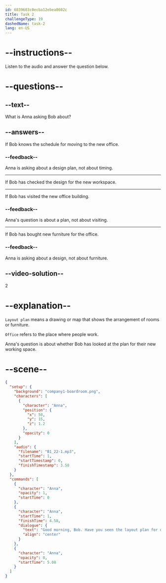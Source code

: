 ```yaml
---
id: 6839603c0ecba12ebea8602c
title: Task 2
challengeType: 19
dashedName: task-2
lang: en-US
---
```


<!-- (Audio) Anna: Good morning, Bob. Have you seen the layout plan for our new office? -->

# --instructions--

Listen to the audio and answer the question below.

# --questions--

## --text--

What is Anna asking Bob about?

## --answers--

If Bob knows the schedule for moving to the new office.

### --feedback--

Anna is asking about a design plan, not about timing.

---

If Bob has checked the design for the new workspace.

---

If Bob has visited the new office building.

### --feedback--

Anna's question is about a plan, not about visiting.

---

If Bob has bought new furniture for the office.

### --feedback--

Anna is asking about a design, not about furniture.

## --video-solution--

2

# --explanation--

`Layout plan` means a drawing or map that shows the arrangement of rooms or furniture.

`Office` refers to the place where people work.

Anna's question is about whether Bob has looked at the plan for their new working space.

# --scene--

```json
{
  "setup": {
    "background": "company1-boardroom.png",
    "characters": [
      {
        "character": "Anna",
        "position": {
          "x": 50,
          "y": 15,
          "z": 1.2
        },
        "opacity": 0
      }
    ],
    "audio": {
      "filename": "B1_22-1.mp3",
      "startTime": 1,
      "startTimestamp": 0,
      "finishTimestamp": 3.58
    }
  },
  "commands": [
    {
      "character": "Anna",
      "opacity": 1,
      "startTime": 0
    },
    {
      "character": "Anna",
      "startTime": 1,
      "finishTime": 4.58,
      "dialogue": {
        "text": "Good morning, Bob. Have you seen the layout plan for our new office?",
        "align": "center"
      }
    },
    {
      "character": "Anna",
      "opacity": 0,
      "startTime": 5.08
    }
  ]
}
```
